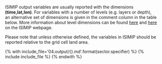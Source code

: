 ISIMIP output variables are usually reported with the dimensions **(time,lat,lon)**. For variables with a number of levels (e.g. layers or depth), an alternative set of dimensions is given in the comment column in the table below. More information about level dimensions can be found [here](https://www.isimip.org/protocol/preparing-simulation-files/#requirements-for-variables-with-fixed-levels) and [here](https://www.isimip.org/protocol/preparing-simulation-files/#requirements-for-variables-with-varying-levels) on the ISIMIP webpage.

Please note that unless otherwise defined, the variables in ISIMIP should be reported relative to the grid cell land area.

{% with include_file='04.output/{}.md'.format(sector.specifier) %}
{% include include_file %}
{% endwith %}
